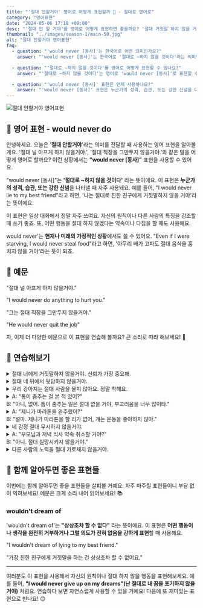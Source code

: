 ```yaml
---
title: "'절대 안할거야' 영어로 어떻게 표현할까 🚫 - 절대로 영어로"
category: "영어표현"
date: "2024-05-06 17:18 +09:00"
desc: "'절대 안 할 거야'를 영어로 어떻게 표현하면 좋을까요? '절대 거짓말 하지 않을 거야', '절대 약속을 어기지 않을 거야' 등을 영어로 표현하는 법을 배워봅시다. 다양한 예문을 통해서 연습하고 본인의 표현으로 만들어 보세요."
thumbnail: "../images/season-1/main-50.jpg"
alt: "절대 안할거야 영어표현"
faq:
  - question: "'would never [동사]'는 한국어로 어떤 의미인가요?"
    answer: "'would never [동사]'는 한국어로 '절대로 ~하지 않을 것이다'라는 의미입니다. 이 표현은 강한 부정이나 거부를 나타낼 때 사용됩니다. 예를 들어, 'I would never lie'는 '나는 절대 거짓말하지 않을 것이다'라는 뜻입니다."

  - question: "'절대로 ~하지 않을 것이다'를 영어로 어떻게 표현할 수 있나요?"
    answer: "'절대로 ~하지 않을 것이다'는 영어로 'would never [동사]'로 표현할 수 있습니다. 예를 들어, '나는 절대로 친구를 배신하지 않을 거야'는 'I would never betray my friend'로 말할 수 있습니다."

  - question: "'would never [동사]' 표현은 언제 사용하나요?"
    answer: "'would never [동사]' 표현은 누군가의 성격, 습관, 또는 강한 신념을 나타낼 때 자주 사용됩니다. 또한 어떤 행동을 절대 하지 않겠다는 약속이나 다짐을 할 때도 사용합니다. 예를 들어, 'He would never cheat on a test'는 '그는 절대로 시험에서 부정행위를 하지 않을 것이다'라는 의미로, 그 사람의 성격이나 원칙을 강조합니다."
---
```


![절대 안할거야 영어표현](../images/season-1/main-50.jpg)

## 🌟 영어 표현 - would never do

안녕하세요. 오늘은 '**절대 안할거야**'라는 의미를 전달할 때 사용하는 영어 표현을 알아볼게요. '절대 널 아프게 하지 않을거야.', '절대 직장을 그만두지 않을거야.'와 같은 말을 어떻게 영어로 할까요? 이런 상황에서는 **"would never [동사]"** 표현을 사용할 수 있어요.

"would never [동사]"는 **'절대로 ~하지 않을 것이다'** 라는 뜻이에요. 이 표현은 **누군가의 성격, 습관, 또는 강한 신념**을 나타낼 때 자주 사용돼요. 예를 들어, "I would never lie to my best friend"라고 하면, '나는 절대로 친한 친구에게 거짓말하지 않을 거야'라는 뜻이에요.

이 표현은 일상 대화에서 정말 자주 쓰여요. 자신의 원칙이나 다른 사람의 특징을 강조할 때 쓰기 좋죠. 또, 어떤 행동을 절대 하지 않겠다는 약속이나 다짐을 할 때도 사용해요.

would never'는 **현재나 미래의 가정적인 상황**에서도 쓸 수 있어요. "Even if I were starving, I would never steal food"라고 하면, '아무리 배가 고파도 절대 음식을 훔치지 않을 거야'라는 뜻이 되죠.

<script async src="https://pagead2.googlesyndication.com/pagead/js/adsbygoogle.js?client=ca-pub-1465612013356152"
     crossorigin="anonymous"></script>
<!-- engple-horizontal-ad -->

<ins class="adsbygoogle"
     style="display:block"
     data-ad-client="ca-pub-1465612013356152"
     data-ad-slot="2106896038"
     data-ad-format="auto"
     data-full-width-responsive="true"></ins>

<script>
     (adsbygoogle = window.adsbygoogle || []).push({});
</script>

## 📖 예문

"절대 널 아프게 하지 않을거야."

"I would never do anything to hurt you."

"그는 절대 직장을 그만두지 않을거야."

"He would never quit the job"

자, 이제 더 다양한 예문으로 이 표현을 연습해 볼까요? 큰 소리로 따라 해보세요! 🌟

## 💬 연습해보기

<details>
<summary>절대 너에게 거짓말하지 않을거야. 신뢰가 가장 중요해.</summary>
<span>I would never lie to you. Trust is crucial in our relationship.</span>
</details>

<details>
<summary>절대 네 뒤에서 뒷담하지 않을거야.</summary>
<span>I would never <a href="/blog/in-english/164.gossip/">gossip</a> about you behind your back.</span>
</details>

<details>
<summary>우리 강아지는 절대 사람을 물지 않아요. 정말 착해요.</summary>
<span>My dog would never bite anyone. He's such a sweetheart.</span>
</details>

<details>
<summary>A: "톰이 춤추는 걸 본 적 있어?"<br>B: "아니, 없어. 톰이 춤추는 일은 절대 없을 거야, 부끄러움을 너무 많이타."</summary>
<span>A: "Have you ever seen Tom dance?"<br>B: "No, I haven't. Tom would never dance, he's too shy."</span>
</details>

<details>
<summary>A: "제니가 마라톤을 완주했어?"<br>B: "설마. 제니가 마라톤을 할 리가 없어, 걔는 운동을 좋아하지 않아."</summary>
<span>A: "Did Jenny finish the marathon?"<br>B: "Doubtful. Jenny would never run a marathon, she's not <a href="/blog/in-english/002.into-something/">into sports.</a>"</span>
</details>

<details>
<summary>네 감정 절대 무시하지 않을거야.</summary>
<span>I would never <a href="/blog/in-english/348.ignore/">ignore</a> your feelings.</span>
</details>

<details>
<summary>A: "부모님과 저녁 식사 약속 취소할 거야?"<br>B: "아니. 절대 실망시키지 않을거야."</summary>
<span>A: "Are you going to cancel dinner plans with your parents?"<br>B: "Absolutely not. I would never <a href="/blog/in-english/120.let-someone-down/">let them down</a> like that."</span>
</details>

<details>
<summary>다른 사람의 노력을 절대 가로채지 않을거야.</summary>
<span>I would never take credit for someone else's efforts.</span>
</details>

## 🤝 함께 알아두면 좋은 표현들

이번에는 함께 알아두면 좋을 표현들을 살펴볼 거예요. 자주 마주칠 표현들이니 부담 없이 익혀보세요! 예문은 크게 소리 내어 읽어보세요! 📚

### wouldn't dream of

'wouldn't dream of'는 **"상상조차 할 수 없다"** 라는 뜻이에요. 이 표현은 **어떤 행동이나 생각을 완전히 거부하거나 그럴 의도가 전혀 없음을 강하게 표현**할 때 사용해요.

"I wouldn't dream of lying to my best friend."

"가장 친한 친구에게 거짓말을 하는 건 상상조차 할 수 없어요."

---

여러분도 이 표현을 사용해서 자신의 원칙이나 절대 하지 않을 행동을 표현해보세요. 예를 들어, **"I would never give up on my dreams"(난 절대로 내 꿈을 포기하지 않을 거야)** 처럼요. 연습하다 보면 자연스럽게 사용할 수 있을 거예요! 다음에 또 재미있는 표현으로 만나요! 😊
